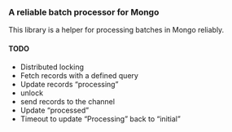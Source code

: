 ### A reliable batch processor for Mongo ##

This library is a helper for processing batches in Mongo reliably.

#### TODO

* Distributed locking
* Fetch records with a defined query
* Update records “processing”
* unlock
* send records to the channel
* Update “processed”
* Timeout to update “Processing” back to “initial”
